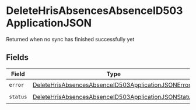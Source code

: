 # DeleteHrisAbsencesAbsenceID503ApplicationJSON

Returned when no sync has finished successfully yet


## Fields

| Field                                                                                                                                 | Type                                                                                                                                  | Required                                                                                                                              | Description                                                                                                                           |
| ------------------------------------------------------------------------------------------------------------------------------------- | ------------------------------------------------------------------------------------------------------------------------------------- | ------------------------------------------------------------------------------------------------------------------------------------- | ------------------------------------------------------------------------------------------------------------------------------------- |
| `error`                                                                                                                               | [DeleteHrisAbsencesAbsenceID503ApplicationJSONError](../../models/operations/deletehrisabsencesabsenceid503applicationjsonerror.md)   | :heavy_check_mark:                                                                                                                    | N/A                                                                                                                                   |
| `status`                                                                                                                              | [DeleteHrisAbsencesAbsenceID503ApplicationJSONStatus](../../models/operations/deletehrisabsencesabsenceid503applicationjsonstatus.md) | :heavy_check_mark:                                                                                                                    | N/A                                                                                                                                   |